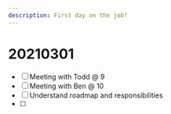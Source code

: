 ```yaml
---
description: First day on the job!
---
```


# 20210301

* [ ] Meeting with Todd @ 9
* [ ] Meeting with Ben @ 10
* [ ] Understand roadmap and responsibilities
* [ ] 
